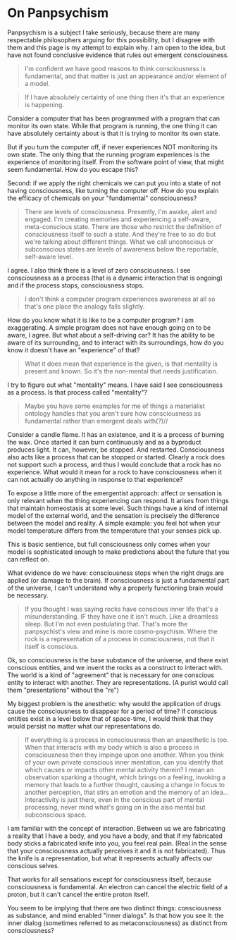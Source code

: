 # On Panpsychism

Panpsychism is a subject I take seriously, because there are many respectable philosophers arguing for this possibility, but I disagree with them and this page is my attempt to explain why.  I am open to the idea, but have not found conclusive evidence that rules out emergent consciousness.

>  I'm confident we have good reasons to think consciousness is fundamental, and that matter is just an appearance and/or element of a model.

> If I have absolutely certainty of one thing then it's that an experience is happening.

Consider a computer that has been programmed with a program that can monitor its own state. While that program is running, the one thing it can have absolutely certainty about is that it is trying to monitor its own state.

But if you turn the computer off, if never experiences NOT monitoring its own state. The only thing that the running program experiences is the experience of monitoring itself. From the software point of view, that might seem fundamental. How do you escape this?

Second: if we apply the right chemicals we can put you into a state of not having consciousness, like turning the computer off. How do you explain the efficacy of chemicals on your "fundamental" consciousness?

> There are levels of consciousness. Presently, I'm awake, alert and engaged. I'm creating memories and experiencing a self-aware, meta-conscious state. There are those who restrict the definition of consciousness itself to such a state. And they're free to so do but we're talking about different things. What we call unconscious or subconscious states are levels of awareness below the reportable, self-aware level. 

I agree. I also think there is a level of zero consciousness. I see consciousness as a process (that is a dynamic interaction that is ongoing) and if the process stops, consciousness stops.


> I don't think a computer program experiences awareness at all so that's one place the analogy falls slightly.

How do you know what it is like to be a computer program? I am exaggerating. A simple program does not have enough going on to be aware, I agree. But what about a self-driving car? It has the ability to be aware of its surrounding, and to interact with its surroundings, how do you know it doesn't have an "experience" of that?

> What it does mean that experience is the given, is that mentality is present and known. So it's the non-mental that needs justification.

I try to figure out what "mentality" means. I have said I see consciousness as a process. Is that process called "mentality"?

> Maybe you have some examples for me of things a materialist ontology handles that you aren't sure how consciousness as fundamental rather than emergent deals with(?)//


Consider a candle flame. It has an existence, and it is a process of burning the wax. Once started it can burn continuously and as a byproduct produces light. It can, however, be stopped. And restarted.
Consciousness also acts like a process that can be stopped or started. Clearly a rock does not support such a process, and thus I would conclude that a rock has no experience. What would it mean for a rock to have consciousness when it can not actually do anything in response to that experience?

To expose a little more of the emergentist approach: affect or sensation is only relevant when the thing experiencing can respond. It arises from things that maintain homeostasis at some level. Such things have a kind of internal model of the external world, and the sensation is precisely the difference between the model and reality. A simple example: you feel hot when your model temperature differs from the temperature that your senses pick up.

This is basic sentience, but full consciousness only comes when your model is sophisticated enough to make predictions about the future that you can reflect on.

What evidence do we have: consciousness stops when the right drugs are applied (or damage to the brain). If consciousness is just a fundamental part of the universe, I can't understand why a properly functioning brain would be necessary.

>  If you thought I was saying rocks have conscious inner life that's a misunderstanding.  IF they have one it isn't much.  Like a dreamless sleep.  But I'm not even postulating that.  That's more the panpsychist's view and mine is more cosmo-psychism.  Where the rock is a representation of a process in consciousness, not that it itself is conscious.

Ok, so consciousness is the base substance of the universe, and there exist conscious entities, and we invent the rocks as a construct to interact with.  The world is a kind of "agreement" that is necessary for one conscious entity to interact with another.  They are representations.   (A purist would call them "presentations" without the "re")

My biggest problem is the anesthetic: why would the application of drugs cause the consciousness to disappear for a period of time?  If conscious entities exist in a level below that of space-time, I would think that they would persist no matter what our representations do.

> If everything is a process in consciousness then an anaesthetic is too.  When that interacts with my body which is also a process in consciousness then they impinge upon one another.
> When you think of your own private conscious inner mentation, can you identify that which causes or impacts other mental activity therein?
> I mean an observation sparking a thought, which brings on a feeling, invoking a memory that leads to a further thought, causing a change in focus to another perception, that stirs an emotion and the memory of an idea...  Interactivity is just there, even in the conscious part of mental processing, never mind what's going on in the also mental but subconscious space.

I am familiar with the concept of interaction.  Between us we are fabricating a reality that I have a body, and you have a body, and that if my fabricated body sticks a fabricated knife into you, you feel real pain.  (Real in the sense that your consciousness actually perceives it and it is not fabricated).  Thus the knife is a representation, but what it represents actually affects our conscious selves.

That works for all sensations except for consciousness itself, because consciousness is fundamental.  An electron can cancel the electric field of a proton, but it can't cancel the entire proton itself.

You seem to be implying that there are two distinct things:  consciousness as substance, and mind enabled "inner dialogs".  Is that how you see it:  the inner dialog (sometimes referred to as metaconsciousness) as distinct from consciousness?

